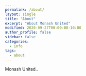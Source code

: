 ```yaml
---
permalink: /about/
layout: single
title: "About"
excerpt: "About Monash United"
modified: 2020-09-27T00:00:00-10:00
author_profile: false
sidebar: false
categories:
  - info
tags:
  - about
---
```


Monash United..
